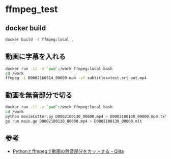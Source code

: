# ffmpeg_test

## docker build

```sh
docker build -t ffmpeg:local .
```

## 動画に字幕を入れる

```sh
docker run -it -v `pwd`:/work ffmpeg:local bash
cd /work
ffmpeg -i D0002160514_00000.mp4 -vf subtitles=test.srt out.mp4
```

## 動画を無音部分で切る

```sh
docker run -it -v `pwd`:/work ffmpeg:local bash
cd /work
python movieCutter.py D0002100130_00000.mp4 > D0002100130_00000.mp4.txt
go run main.go D0002100130_00000.mp4 > D0002100130_00000.mlt
```

## 参考

- [Pythonとffmpegで動画の無音部分をカットする - Qiita](https://qiita.com/igapon1/items/3faa83fc8af1543bc672)
